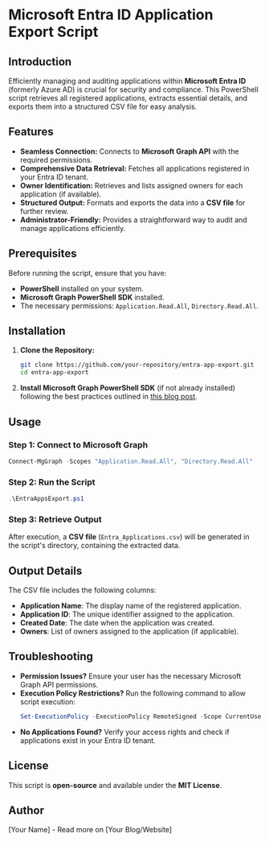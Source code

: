 # Microsoft Entra ID Application Export Script

## Introduction
Efficiently managing and auditing applications within **Microsoft Entra ID** (formerly Azure AD) is crucial for security and compliance. This PowerShell script retrieves all registered applications, extracts essential details, and exports them into a structured CSV file for easy analysis.

## Features
- **Seamless Connection:** Connects to **Microsoft Graph API** with the required permissions.
- **Comprehensive Data Retrieval:** Fetches all applications registered in your Entra ID tenant.
- **Owner Identification:** Retrieves and lists assigned owners for each application (if available).
- **Structured Output:** Formats and exports the data into a **CSV file** for further review.
- **Administrator-Friendly:** Provides a straightforward way to audit and manage applications efficiently.

## Prerequisites
Before running the script, ensure that you have:
- **PowerShell** installed on your system.
- **Microsoft Graph PowerShell SDK** installed.
- The necessary permissions: `Application.Read.All`, `Directory.Read.All`.

## Installation
1. **Clone the Repository:**
   ```sh
   git clone https://github.com/your-repository/entra-app-export.git
   cd entra-app-export
   ```
2. **Install Microsoft Graph PowerShell SDK** (if not already installed) following the best practices outlined in [this blog post](https://m365blog.com/set-up-microsoft-graph-powershell-best-practice-implementation/?preview_id=203&preview_nonce=f740fbcecc&preview=true&_thumbnail_id=207).

## Usage
### Step 1: Connect to Microsoft Graph
```powershell
Connect-MgGraph -Scopes "Application.Read.All", "Directory.Read.All"
```

### Step 2: Run the Script
```powershell
.\EntraAppsExport.ps1
```

### Step 3: Retrieve Output
After execution, a **CSV file** (`Entra_Applications.csv`) will be generated in the script's directory, containing the extracted data.

## Output Details
The CSV file includes the following columns:
- **Application Name**: The display name of the registered application.
- **Application ID**: The unique identifier assigned to the application.
- **Created Date**: The date when the application was created.
- **Owners**: List of owners assigned to the application (if applicable).

## Troubleshooting
- **Permission Issues?** Ensure your user has the necessary Microsoft Graph API permissions.
- **Execution Policy Restrictions?** Run the following command to allow script execution:
  ```powershell
  Set-ExecutionPolicy -ExecutionPolicy RemoteSigned -Scope CurrentUser
  ```
- **No Applications Found?** Verify your access rights and check if applications exist in your Entra ID tenant.

## License
This script is **open-source** and available under the **MIT License**.

## Author
[Your Name] - Read more on [Your Blog/Website]
